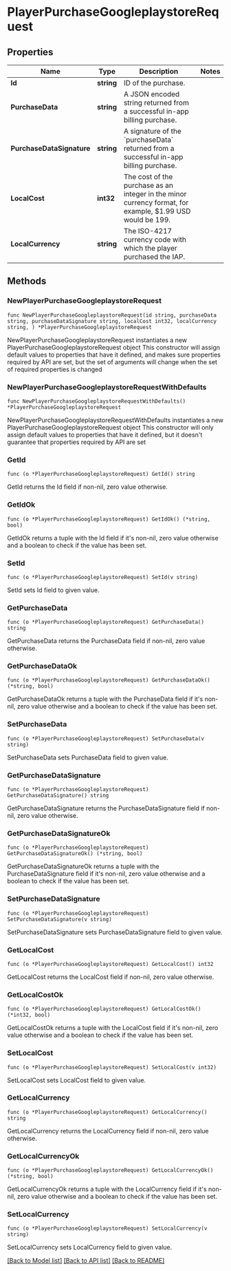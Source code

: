 # PlayerPurchaseGoogleplaystoreRequest

## Properties

Name | Type | Description | Notes
------------ | ------------- | ------------- | -------------
**Id** | **string** | ID of the purchase. | 
**PurchaseData** | **string** | A JSON encoded string returned from a successful in-app billing purchase. | 
**PurchaseDataSignature** | **string** | A signature of the &#x60;purchaseData&#x60; returned from a successful in-app billing purchase. | 
**LocalCost** | **int32** | The cost of the purchase as an integer in the minor currency format, for example, $1.99 USD would be 199. | 
**LocalCurrency** | **string** | The ISO-4217 currency code with which the player purchased the IAP. | 

## Methods

### NewPlayerPurchaseGoogleplaystoreRequest

`func NewPlayerPurchaseGoogleplaystoreRequest(id string, purchaseData string, purchaseDataSignature string, localCost int32, localCurrency string, ) *PlayerPurchaseGoogleplaystoreRequest`

NewPlayerPurchaseGoogleplaystoreRequest instantiates a new PlayerPurchaseGoogleplaystoreRequest object
This constructor will assign default values to properties that have it defined,
and makes sure properties required by API are set, but the set of arguments
will change when the set of required properties is changed

### NewPlayerPurchaseGoogleplaystoreRequestWithDefaults

`func NewPlayerPurchaseGoogleplaystoreRequestWithDefaults() *PlayerPurchaseGoogleplaystoreRequest`

NewPlayerPurchaseGoogleplaystoreRequestWithDefaults instantiates a new PlayerPurchaseGoogleplaystoreRequest object
This constructor will only assign default values to properties that have it defined,
but it doesn't guarantee that properties required by API are set

### GetId

`func (o *PlayerPurchaseGoogleplaystoreRequest) GetId() string`

GetId returns the Id field if non-nil, zero value otherwise.

### GetIdOk

`func (o *PlayerPurchaseGoogleplaystoreRequest) GetIdOk() (*string, bool)`

GetIdOk returns a tuple with the Id field if it's non-nil, zero value otherwise
and a boolean to check if the value has been set.

### SetId

`func (o *PlayerPurchaseGoogleplaystoreRequest) SetId(v string)`

SetId sets Id field to given value.


### GetPurchaseData

`func (o *PlayerPurchaseGoogleplaystoreRequest) GetPurchaseData() string`

GetPurchaseData returns the PurchaseData field if non-nil, zero value otherwise.

### GetPurchaseDataOk

`func (o *PlayerPurchaseGoogleplaystoreRequest) GetPurchaseDataOk() (*string, bool)`

GetPurchaseDataOk returns a tuple with the PurchaseData field if it's non-nil, zero value otherwise
and a boolean to check if the value has been set.

### SetPurchaseData

`func (o *PlayerPurchaseGoogleplaystoreRequest) SetPurchaseData(v string)`

SetPurchaseData sets PurchaseData field to given value.


### GetPurchaseDataSignature

`func (o *PlayerPurchaseGoogleplaystoreRequest) GetPurchaseDataSignature() string`

GetPurchaseDataSignature returns the PurchaseDataSignature field if non-nil, zero value otherwise.

### GetPurchaseDataSignatureOk

`func (o *PlayerPurchaseGoogleplaystoreRequest) GetPurchaseDataSignatureOk() (*string, bool)`

GetPurchaseDataSignatureOk returns a tuple with the PurchaseDataSignature field if it's non-nil, zero value otherwise
and a boolean to check if the value has been set.

### SetPurchaseDataSignature

`func (o *PlayerPurchaseGoogleplaystoreRequest) SetPurchaseDataSignature(v string)`

SetPurchaseDataSignature sets PurchaseDataSignature field to given value.


### GetLocalCost

`func (o *PlayerPurchaseGoogleplaystoreRequest) GetLocalCost() int32`

GetLocalCost returns the LocalCost field if non-nil, zero value otherwise.

### GetLocalCostOk

`func (o *PlayerPurchaseGoogleplaystoreRequest) GetLocalCostOk() (*int32, bool)`

GetLocalCostOk returns a tuple with the LocalCost field if it's non-nil, zero value otherwise
and a boolean to check if the value has been set.

### SetLocalCost

`func (o *PlayerPurchaseGoogleplaystoreRequest) SetLocalCost(v int32)`

SetLocalCost sets LocalCost field to given value.


### GetLocalCurrency

`func (o *PlayerPurchaseGoogleplaystoreRequest) GetLocalCurrency() string`

GetLocalCurrency returns the LocalCurrency field if non-nil, zero value otherwise.

### GetLocalCurrencyOk

`func (o *PlayerPurchaseGoogleplaystoreRequest) GetLocalCurrencyOk() (*string, bool)`

GetLocalCurrencyOk returns a tuple with the LocalCurrency field if it's non-nil, zero value otherwise
and a boolean to check if the value has been set.

### SetLocalCurrency

`func (o *PlayerPurchaseGoogleplaystoreRequest) SetLocalCurrency(v string)`

SetLocalCurrency sets LocalCurrency field to given value.



[[Back to Model list]](../README.md#documentation-for-models) [[Back to API list]](../README.md#documentation-for-api-endpoints) [[Back to README]](../README.md)


